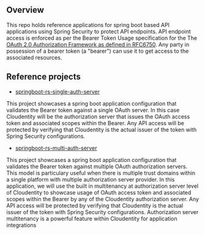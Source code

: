 ## Overview

This repo holds reference applications for spring boot based API applications using Spring Security to protect API endpoints. API endpoint access is enforced as per the Bearer Token Usage specification for the The [OAuth 2.0 Authorization Framework as defined in RFC6750](./https://datatracker.ietf.org/doc/html/rfc6750). Any party in
possession of a bearer token (a "bearer") can use it to get access to the associated resources.

## Reference projects

* [springboot-rs-single-auth-server](./springboot-rs-single-auth-server)

This project showcases a spring boot application configuration that validates the Bearer token against a single OAuth server. In this case Cloudentity will be 
the authorization server that issues the OAuth access token
and associated scopes within the Bearer. Any API access
will be protected by verifying that Cloudentity is the
actual issuer of the token with Spring Security configurations.

* [springboot-rs-multi-auth-server](./springboot-rs-multi-auth-server)

This project showcases a spring boot application configuration that validates the Bearer token against multiple OAuth authorization servers. This model is particulary useful when there is multiple trust domains within a single platform with multiple authorization server provider. In this application, we will use the built in multitenancy at authorization server level of Cloudentity to showcase usage of OAuth access token
and associated scopes within the Bearer by any of the Cloudentity authorization server. Any API access
will be protected by verifying that Cloudentity is the
actual issuer of the token with Spring Security configurations. Authorization server multitenancy is a powerful feature within Cloudentity for application integrations


